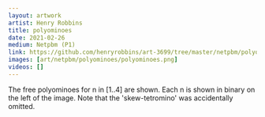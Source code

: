 ```yaml
---
layout: artwork
artist: Henry Robbins
title: polyominoes
date: 2021-02-26
medium: Netpbm (P1)
link: https://github.com/henryrobbins/art-3699/tree/master/netpbm/polyominoes
images: [art/netpbm/polyominoes/polyominoes.png]
videos: []
---
```

The free polyominoes for n in [1..4] are shown. Each n is shown in binary on
the left of the image. Note that the 'skew-tetromino' was accidentally omitted.
